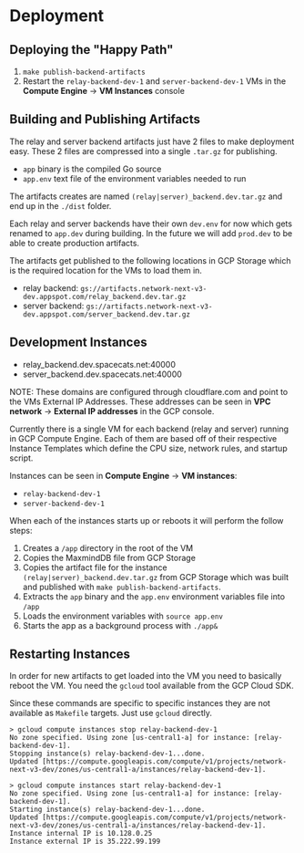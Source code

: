 # Deployment

## Deploying the "Happy Path"

1. `make publish-backend-artifacts`
2. Restart the `relay-backend-dev-1` and `server-backend-dev-1` VMs in the **Compute Engine** -> **VM Instances** console

## Building and Publishing Artifacts

The relay and server backend artifacts just have 2 files to make deployment easy. These 2 files are compressed into a single `.tar.gz` for publishing.

- `app` binary is the compiled Go source
- `app.env` text file of the environment variables needed to run

The artifacts creates are named `(relay|server)_backend.dev.tar.gz` and end up in the `./dist` folder.

Each relay and server backends have their own `dev.env` for now which gets renamed to `app.dev` during building. In the future we will add `prod.dev` to be able to create production artifacts.

The artifacts get published to the following locations in GCP Storage which is the required location for the VMs to load them in.

- relay backend: `gs://artifacts.network-next-v3-dev.appspot.com/relay_backend.dev.tar.gz`
- server backend: `gs://artifacts.network-next-v3-dev.appspot.com/server_backend.dev.tar.gz`

## Development Instances

- relay_backend.dev.spacecats.net:40000
- server_backend.dev.spacecats.net:40000

NOTE: These domains are configured through cloudflare.com and point to the VMs External IP Addresses. These addresses can be seen in **VPC network** -> **External IP addresses** in the GCP console.

Currently there is a single VM for each backend (relay and server) running in GCP Compute Engine. Each of them are based off of their respective Instance Templates which define the CPU size, network rules, and startup script.

Instances can be seen in **Compute Engine** -> **VM instances**:

- `relay-backend-dev-1`
- `server-backend-dev-1`

When each of the instances starts up or reboots it will perform the follow steps:

1. Creates a `/app` directory in the root of the VM
2. Copies the MaxmindDB file from GCP Storage
3. Copies the artifact file for the instance `(relay|server)_backend.dev.tar.gz` from GCP Storage which was built and published with `make publish-backend-artifacts`.
4. Extracts the `app` binary and the `app.env` environment variables file into `/app`
5. Loads the environment variables with `source app.env`
6. Starts the app as a background process with `./app&`

## Restarting Instances

In order for new artifacts to get loaded into the VM you need to basically reboot the VM. You need the `gcloud` tool available from the GCP Cloud SDK.

Since these commands are specific to specific instances they are not available as `Makefile` targets. Just use `gcloud` directly.

```
> gcloud compute instances stop relay-backend-dev-1
No zone specified. Using zone [us-central1-a] for instance: [relay-backend-dev-1].
Stopping instance(s) relay-backend-dev-1...done.
Updated [https://compute.googleapis.com/compute/v1/projects/network-next-v3-dev/zones/us-central1-a/instances/relay-backend-dev-1].

> gcloud compute instances start relay-backend-dev-1
No zone specified. Using zone [us-central1-a] for instance: [relay-backend-dev-1].
Starting instance(s) relay-backend-dev-1...done.
Updated [https://compute.googleapis.com/compute/v1/projects/network-next-v3-dev/zones/us-central1-a/instances/relay-backend-dev-1].
Instance internal IP is 10.128.0.25
Instance external IP is 35.222.99.199
```